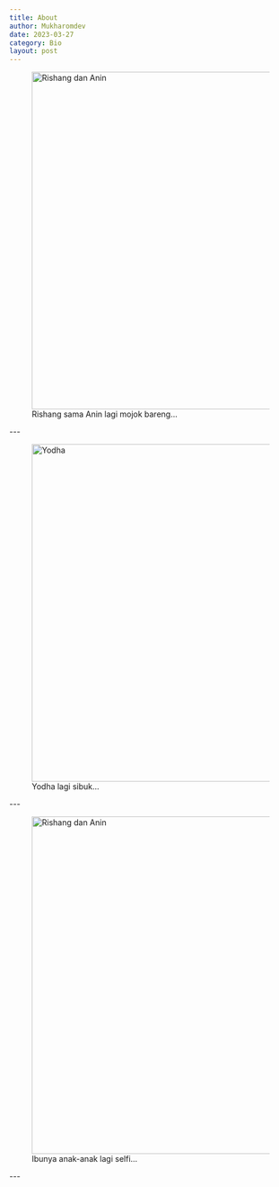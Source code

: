 ```yaml
---
title: About
author: Mukharomdev
date: 2023-03-27
category: Bio
layout: post
---
```



<!-- ![alt image family]()
![alt image family](../../assets/images-fam/tmp/yodha.jpg)
 -->


<figure>
    <img src="../../assets/images-fam/tmp/rishang-anin.jpg"
         alt="Rishang dan Anin" width="800" height="600">
    <figcaption>Rishang sama Anin lagi mojok bareng...</figcaption>
</figure>
---
<figure>
    <img src="../../assets/images-fam/tmp/yodha.jpg"
         alt="Yodha" width="800" height="600">
    <figcaption>Yodha lagi sibuk...</figcaption>
</figure>
---
<figure>
    <img src="../../assets/images-fam/tmp/nining-ibu-yodharishang.jpg"
         alt="Rishang dan Anin" width="800" height="600">
    <figcaption>Ibunya anak-anak lagi selfi...</figcaption>
</figure>
---